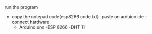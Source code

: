  run the program
- copy the notepad code(esp8266 code.txt) 
 -paste on arduino ide 
 -connect hardware 
  - Arduino uno
   -ESP 8266
   -DHT 11
